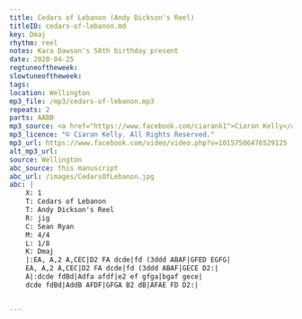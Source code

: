 ```yaml
---
title: Cedars of Lebanon (Andy Dickson's Reel)
titleID: cedars-of-lebanon.md
key: Dmaj
rhythm: reel
notes: Kara Dawson's 50th birthday present
date: 2020-04-25
regtuneoftheweek:
slowtuneoftheweek:
tags:
location: Wellington
mp3_file: /mp3/cedars-of-lebanon.mp3
repeats: 2
parts: AABB
mp3_source: <a href="https://www.facebook.com/ciarank1">Ciaran Kelly</a>
mp3_licence: "© Ciaran Kelly. All Rights Reserved."
mp3_url: https://www.facebook.com/video/video.php?v=10157506476529125
alt_mp3_url:
source: Wellington
abc_source: this manuscript
abc_url: /images/CedarsOfLebanon.jpg
abc: |
    X: 1
    T: Cedars of Lebanon
    T: Andy Dickson's Reel
    R: jig
    C: Sean Ryan
    M: 4/4
    L: 1/8
    K: Dmaj
    |:EA, A,2 A,CEC|D2 FA dcde|fd (3ddd ABAF|GFED EGFG|
    EA, A,2 A,CEC|D2 FA dcde|fd (3ddd ABAF|GECE D2:|
    A|:dcde fdBd|Adfa afdf|e2 ef gfga|bgaf gece|
    dcde fdBd|AddB AFDF|GFGA B2 dB|AFAE FD D2:|


---
```

